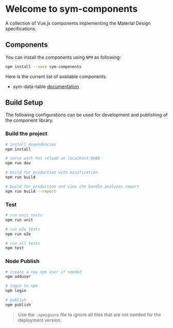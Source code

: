 # Welcome to sym-components

A collection of Vue.js components implementing the Material Design specifications.

## Components

You can install the components using `NPM` as following:

```bash
npm install --save sym-components
```

Here is the current list of available components.

- sym-data-table [documentation](docs/SymDataTable.md)

## Build Setup

The following configurations can be used for development and publishing of the component library.

### Build the project

``` bash
# install dependencies
npm install

# serve with hot reload at localhost:8080
npm run dev

# build for production with minification
npm run build

# build for production and view the bundle analyzer report
npm run build --report
```

### Test

```bash
# run unit tests
npm run unit

# run e2e tests
npm run e2e

# run all tests
npm test
```

### Node Publish

```bash
# create a new npm user if needed
npm adduser

# login to npm
npm login

# publish
npm publish
```

> Use the `.npmignore` file to ignore all files that are not needed for the deployment version. 
